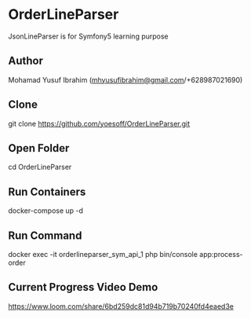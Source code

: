 # OrderLineParser
JsonLineParser is for Symfony5 learning purpose

## Author
Mohamad Yusuf Ibrahim (mhyusufibrahim@gmail.com/+628987021690)

## Clone
git clone https://github.com/yoesoff/OrderLineParser.git

## Open Folder
cd OrderLineParser

## Run Containers
docker-compose up -d

## Run Command
docker exec -it orderlineparser_sym_api_1 php bin/console app:process-order

## Current Progress Video Demo
https://www.loom.com/share/6bd259dc81d94b719b70240fd4eaed3e

